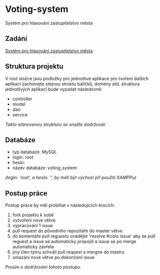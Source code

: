 # Voting-system
Systém pro hlasování zastupitelstvo města

## Zadání
[Systém pro hlasování zastupitelstvo města](https://drive.google.com/file/d/1DdG2Llw376lCCrdeZjT5QZT4FvULFeLy/view)

## Struktura projektu
V root složce jsou podložky pro jednotlivé aplikace
pro tvoření dalších aplikací zachovejte stejnou struktu balíčků, domény atd.
struktura jednotlivých aplikací bude vypadat následovně:

- controller
- model
- dao
- service

_Takto stanovenou strukturu se snažte dodržovat._ 

## Databáze
- typ databáze: MySQL
- login: root
- heslo: 
- název databáze: voting_system

_(login: 'root', a heslo: '', by měli být výchozí při použití XAMPPu)_

## Postup práce
Postup práce by měl probíhat v následujících krocích:
1. fork projektu k sobě 
2. vytvoření nové větve 
3. vypracování 1 issue
4. pull request do původního repozitáře do master větve
5. do komentáře pull reguestu uvádějte 'resolve #cislo issue' aby se pull reguest a issue se automaticky propojili a issue se po merge automaticky zavřela 
6. jiný člen týmu schválí pull request a mergne do mastru
7. smazání nové větve po dokončení issue

_Prosím o dodržování tohoto postupu._

